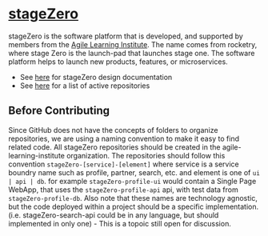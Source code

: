 # [stageZero](https://agile-learning.institute/stagezero)

stageZero is the software platform that is developed, and supported by members from the [Agile Learning Institute](https://agile-learning.institute). The name comes from rocketry, where stage Zero is the launch-pad that launches stage one. The software platform helps to launch new products, features, or microservices.

- See [here](./specifications/stageZero.md) for stageZero design documentation
- See [here](https://github.com/orgs/agile-learning-institute/repositories?q=stageZero&type=all) for a list of active repositories

## Before Contributing

Since GitHub does not have the concepts of folders to organize repositories, we are using a naming convention to make it easy to find related code. All stageZero repositories should be created in the agile-learning-institute organization. The repositories should follow this convention ```stageZero-[service]-[element]``` where service is a service boundry name such as profile, partner, search, etc. and element is one of ```ui | api | db```. for example ```stageZero-profile-ui``` would contain a Single Page WebApp, that uses the ```stageZero-profile-api``` api, with test data from ```stageZero-profile-db```. Also note that these names are technology agnostic, but the code deployed within a project should be a specific implementation. (i.e. stageZero-search-api could be in any language, but should implemented in only one) - This is a topoic still open for discussion.
